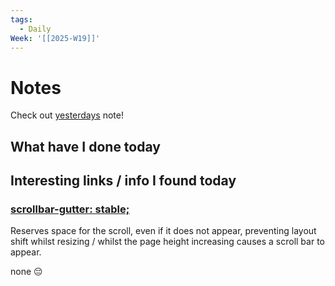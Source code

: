 ```yaml
---
tags:
  - Daily
Week: '[[2025-W19]]'
---
```


# Notes

Check out [yesterdays](2025-05-26) note!

## What have I done today

## Interesting links / info I found today
### [scrollbar-gutter: stable;](https://youtu.be/jSCgZqoebsM?si=oMwIxHbPVO8hbYhz&t=859)
Reserves space for the scroll, even if it does not appear, preventing layout shift whilst resizing / whilst the page height increasing causes a scroll bar to appear.

none 😔
